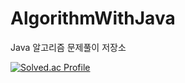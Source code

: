 # AlgorithmWithJava
Java 알고리즘 문제풀이 저장소

[![Solved.ac Profile](http://mazassumnida.wtf/api/v2/generate_badge?boj=ggoma003)](https://solved.ac/ggoma003/)
